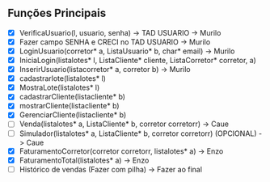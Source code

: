 
## Funções Principais
- [X] VerificaUsuario(l, usuario, senha) -> TAD USUARIO -> Murilo
- [x] Fazer campo SENHA e CRECI no TAD USUARIO -> Murilo
- [X] LoginUsuario(corretor* a, ListaUsuario* b, char* email) -> Murilo
- [X] IniciaLogin(listalotes* l, ListaCliente* cliente, ListaCorretor* corretor, a)
- [X] InserirUsuario(listacorretor* a, corretor b) -> Murilo
- [X] cadastrarlote(listalotes* l)
- [X] MostraLote(listalotes* l)
- [X] cadastrarCliente(listacliente* b)
- [X] mostrarCliente(listacliente* b)
- [X] GerenciarCliente(listacliente* b)
- [ ] Venda(listalotes* a, ListaCliente* b, corretor corretorr) -> Caue
- [ ] Simulador(listalotes* a, ListaCliente* b, corretor corretorr) (OPCIONAL) -> Caue
- [X] FaturamentoCorretor(corretor corretorr, listalotes* a) -> Enzo
- [X] FaturamentoTotal(listalotes* a) -> Enzo
- [ ] Histórico de vendas (Fazer com pilha) -> Fazer ao final
